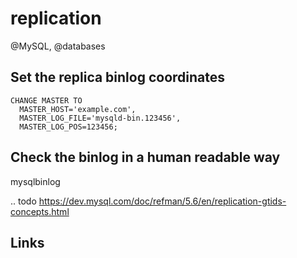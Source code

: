 # replication
@MySQL, @databases

Set the replica binlog coordinates
----------------------------------

	CHANGE MASTER TO
	  MASTER_HOST='example.com',
	  MASTER_LOG_FILE='mysqld-bin.123456',
	  MASTER_LOG_POS=123456;


Check the binlog in a human readable way
----------------------------------------


  mysqlbinlog <binlog file>

.. todo
   <https://dev.mysql.com/doc/refman/5.6/en/replication-gtids-concepts.html>

Links
-----

